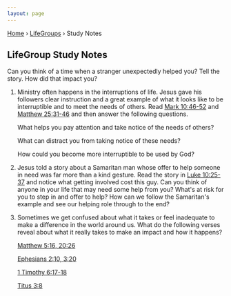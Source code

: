 ```yaml
---
layout: page
---
```


<p id="breadcrumbs">
	<a href="{{ site.baseurl }}/">Home</a> &rsaquo; <a href="{{ site.baseurl }}/lifegroups/">LifeGroups</a> &rsaquo; Study Notes
</p>

## LifeGroup Study Notes

Can you think of a time when a stranger unexpectedly helped you? Tell the story. How did that impact you?

1. Ministry often happens in the interruptions of life. Jesus gave his followers clear instruction and a great example of what it looks like to be interruptible and to meet the needs of others. Read [Mark 10:46-52](https://www.bible.com/bible/111/mark.10) and [Matthew 25:31-46](https://www.bible.com/bible/111/matthew.25) and then answer the following questions.

    What helps you pay attention and take notice of the needs of others?

	 What can distract you from taking notice of these needs?

	 How could you become more interruptible to be used by God?

2. Jesus told a story about a Samaritan man whose offer to help someone in need was far more than a kind gesture. Read the story in [Luke 10:25-37](https://www.bible.com/bible/111/luke.10) and notice what getting involved cost this guy. Can you think of anyone in your life that may need some help from you? What's at risk for you to step in and offer to help? How can we follow the Samaritan's example and see our helping role through to the end?

3. Sometimes we get confused about what it takes or feel inadequate to make a difference in the world around us. What do the following verses reveal about what it really takes to make an impact and how it happens?

    [Matthew 5:16, 20:26](https://www.bible.com/bible/111/matthew.5)

    [Ephesians 2:10, 3:20](https://www.bible.com/bible/111/ephesians.2)

    [1 Timothy 6:17-18](https://www.bible.com/bible/111/1ti.6)

    [Titus 3:8](https://www.bible.com/bible/111/titus.3.8)
